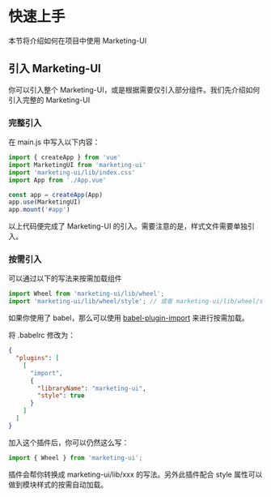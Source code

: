 # 快速上手

本节将介绍如何在项目中使用 Marketing-UI

## 引入 Marketing-UI

你可以引入整个 Marketing-UI，或是根据需要仅引入部分组件。我们先介绍如何引入完整的 Marketing-UI

### 完整引入

在 main.js 中写入以下内容：

```javascript
import { createApp } from 'vue'
import MarketingUI from 'marketing-ui'
import 'marketing-ui/lib/index.css'
import App from './App.vue'

const app = createApp(App)
app.use(MarketingUI)
app.mount('#app')
```

以上代码便完成了 Marketing-UI 的引入。需要注意的是，样式文件需要单独引入。

### 按需引入

可以通过以下的写法来按需加载组件

```javascript
import Wheel from 'marketing-ui/lib/wheel';
import 'marketing-ui/lib/wheel/style'; // 或者 marketing-ui/lib/wheel/style/css 加载 css 文件
```

如果你使用了 babel，那么可以使用 [babel-plugin-import](https://github.com/ant-design/babel-plugin-import) 来进行按需加载。

将 .babelrc 修改为：

```json
{
  "plugins": [
    [
      "import",
      {
        "libraryName": "marketing-ui",
        "style": true
      }
    ]
  ]
}
```

加入这个插件后，你可以仍然这么写：

```javascript
import { Wheel } from 'marketing-ui';
```

插件会帮你转换成 marketing-ui/lib/xxx 的写法。另外此插件配合 style 属性可以做到模块样式的按需自动加载。

